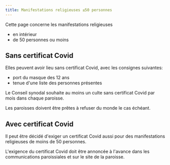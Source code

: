```yaml
---
title: Manifestations religieuses ≤50 personnes
---
```


Cette page concerne les manifestations religieuses

- en intérieur
- de 50 personnes ou moins

## Sans certificat Covid

Elles peuvent avoir lieu sans certificat Covid, avec les consignes suivantes:

- port du masque des 12 ans
- tenue d'une liste des personnes présentes

Le Conseil synodal souhaite au moins un culte sans certificat Covid par mois dans chaque paroisse.

Les paroisses doivent être prêtes à refuser du monde le cas échéant.

## Avec certificat Covid

Il peut être décidé d'exiger un certificat Covid aussi pour des manifestations religieuses de moins de 50 personnes.

L'exigence du certificat Covid doit être annoncée à l'avance dans les communications paroissiales et sur le site de la paroisse.